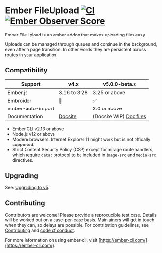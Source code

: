 # Ember FileUpload [![CI](https://github.com/adopted-ember-addons/ember-file-upload/actions/workflows/ci.yml/badge.svg?branch=master)](https://github.com/adopted-ember-addons/ember-file-upload/actions/workflows/ci.yml) [![Ember Observer Score](https://emberobserver.com/badges/ember-file-upload.svg)](https://emberobserver.com/addons/ember-file-upload)

Ember FileUpload is an ember addon that makes uploading files easy.

Uploads can be managed through queues and continue in the background, even after a page transition. In other words they are persistent across routes in your application.

## Compatibility

| Support | v4.x | v5.0.0-beta.x |
| ----- | ----- | ----- |
| Ember.js  | 3.16 to 3.28  | 3.25 or above |
| Embroider  | 🤷  | ✅  |
| ember-auto-import |  | 2.0 or above |
| Documentation | [Docsite](https://adopted-ember-addons.github.io/ember-file-upload/docs/) | (Docsite WIP) [Doc files](docs/getting-started.md)  |

* Ember CLI v2.13 or above
* Node.js v12 or above
* Modern browsers. Internet Explorer 11 might work but is not offically supported.
* Strict Content Security Policy (CSP) except for mirage route handlers, which require `data:` protocol to be included in `image-src` and `media-src` directives.

## Upgrading

See: [Upgrading to v5](docs/upgrade-guide.md#upgrading-to-v5).

## Contributing

Contributors are welcome! Please provide a reproducible test case. Details will be worked out on a case-per-case basis. Maintainers will get in touch when they can, so delays are possible. For contribution guidelines, see [Contributing](CONTRIBUTING.md) and [code of conduct](CONDUCT.md).

For more information on using ember-cli, visit [https://ember-cli.com/](https://ember-cli.com/).
